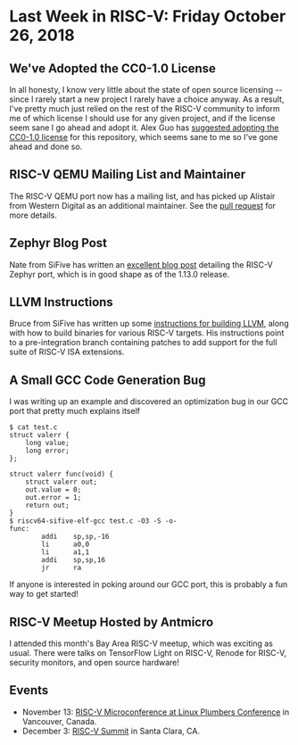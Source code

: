 # Last Week in RISC-V: Friday October 26, 2018

## We've Adopted the CC0-1.0 License

In all honesty, I know very little about the state of open source
licensing -- since I rarely start a new project I rarely have a choice
anyway.  As a result, I've pretty much just relied on the rest of the
RISC-V community to inform me of which license I should use for any
given project, and if the license seem sane I go ahead and adopt it.
Alex Guo has [suggested adopting the CC0-1.0
license](https://github.com/sifive/last-week-in-risc-v/issues/6) for
this repository, which seems sane to me so I've gone ahead and done so.

## RISC-V QEMU Mailing List and Maintainer

The RISC-V QEMU port now has a mailing list, and has picked up Alistair
from Western Digital as an additional maintainer.  See the [pull
request]() for more details.

## Zephyr Blog Post

Nate from SiFive has written an [excellent blog
post](https://www.sifive.com/blog/getting-started-with-zephyr-rtos-v1.13.0-on-risc-v)
detailing the RISC-V Zephyr port, which is in good shape as of the
1.13.0 release.

## LLVM Instructions

Bruce from SiFive has written up some [instructions for building
LLVM](https://github.com/sifive/riscv-llvm#risc-v-llvm), along with how
to build binaries for various RISC-V targets.  His instructions point to
a pre-integration branch containing patches to add support for the full
suite of RISC-V ISA extensions.

## A Small GCC Code Generation Bug

I was writing up an example and discovered an optimization bug in our
GCC port that pretty much explains itself

    $ cat test.c
    struct valerr {
        long value;
        long error;
    };
    
    struct valerr func(void) {
        struct valerr out;
        out.value = 0;
        out.error = 1;
        return out;
    }
    $ riscv64-sifive-elf-gcc test.c -O3 -S -o-
    func:
            addi    sp,sp,-16
            li      a0,0
            li      a1,1
            addi    sp,sp,16
            jr      ra

If anyone is interested in poking around our GCC port, this is probably
a fun way to get started!

## RISC-V Meetup Hosted by Antmicro

I attended this month's Bay Area RISC-V meetup, which was exciting as
usual.  There were talks on TensorFlow Light on RISC-V, Renode for
RISC-V, security monitors, and open source hardware!

## Events

* November 13: [RISC-V Microconference at Linux Plumbers
  Conference](https://blog.linuxplumbersconf.org/2018/) in Vancouver,
  Canada.
* December 3: [RISC-V Summit](https://tmt.knect365.com/risc-v-summit/)
  in Santa Clara, CA.
